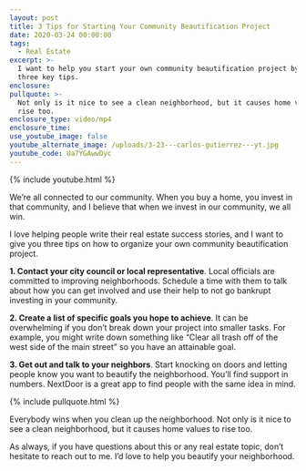 ```yaml
---
layout: post
title: 3 Tips for Starting Your Community Beautification Project
date: 2020-03-24 00:00:00
tags:
  - Real Estate
excerpt: >-
  I want to help you start your own community beautification project by sharing
  three key tips.
enclosure:
pullquote: >-
  Not only is it nice to see a clean neighborhood, but it causes home values to
  rise too.
enclosure_type: video/mp4
enclosure_time:
use_youtube_image: false
youtube_alternate_image: /uploads/3-23---carlos-gutierrez---yt.jpg
youtube_code: Ua7YGAwwDyc
---
```


{% include youtube.html %}

We’re all connected to our community. When you buy a home, you invest in that community, and I believe that when we invest in our community, we all win.

I love helping people write their real estate success stories, and I want to give you three tips on how to organize your own community beautification project.

**1\. Contact your city council or local representative**. Local officials are committed to improving neighborhoods. Schedule a time with them to talk about how you can get involved and use their help to not go bankrupt investing in your community.

**2\. Create a list of specific goals you hope to achieve**. It can be overwhelming if you don’t break down your project into smaller tasks. For example, you might write down something like “Clear all trash off of the west side of the main street” so you have an attainable goal.

**3\. Get out and talk to your neighbors**. Start knocking on doors and letting people know you want to beautify the neighborhood. You’ll find support in numbers. NextDoor is a great app to find people with the same idea in mind.

{% include pullquote.html %}

Everybody wins when you clean up the neighborhood. Not only is it nice to see a clean neighborhood, but it causes home values to rise too.

As always, if you have questions about this or any real estate topic, don’t hesitate to reach out to me. I’d love to help you beautify your neighborhood.
